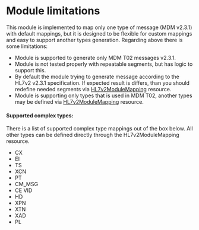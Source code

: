 # Module limitations

This module is implemented to map only one type of message (MDM v2.3.1) with default mappings, but it is designed to be flexible for custom mappings and easy to support another types generation. Regarding above there is some limitations:

* Module is supported to generate only MDM T02 messages v2.3.1.
* Module is not tested properly with repeatable segments, but has logic to support this.
* By default the module trying to generate message according to the HL7v2 v2.3.1 specification. If expected result is differs, than you should redefine needed segments via [HL7v2ModuleMapping](default-mappings.md) resource.
* Module is supporting only types that is used in MDM T02, another types may be defined via [HL7v2ModuleMapping](default-mappings.md) resource.

#### Supported complex types:

There is a list of supported complex type mappings out of the box below. All other types can be defined directly through the HL7v2ModuleMapping resource.

* CX
* EI
* TS
* XCN
* PT
* CM\_MSG
* CE VID
* HD
* XPN
* XTN
* XAD
* PL
